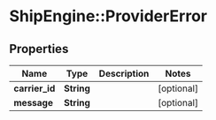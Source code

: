 # ShipEngine::ProviderError

## Properties
Name | Type | Description | Notes
------------ | ------------- | ------------- | -------------
**carrier_id** | **String** |  | [optional] 
**message** | **String** |  | [optional] 


